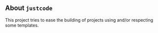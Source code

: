 About `justcode`
----------------

This project tries to ease the building of projects using and/or respecting some templates.
